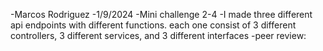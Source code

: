 -Marcos Rodriguez
-1/9/2024
-Mini challenge 2-4
-I made three different api endpoints with different functions.
each one consist of 3 different controllers, 3 different services, and 3 different interfaces
-peer review: